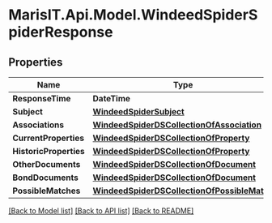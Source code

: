 
# MarisIT.Api.Model.WindeedSpiderSpiderResponse

## Properties

Name | Type | Description | Notes
------------ | ------------- | ------------- | -------------
**ResponseTime** | **DateTime** |  | [optional] 
**Subject** | [**WindeedSpiderSubject**](WindeedSpiderSubject.md) |  | [optional] 
**Associations** | [**WindeedSpiderDSCollectionOfAssociation**](WindeedSpiderDSCollectionOfAssociation.md) |  | [optional] 
**CurrentProperties** | [**WindeedSpiderDSCollectionOfProperty**](WindeedSpiderDSCollectionOfProperty.md) |  | [optional] 
**HistoricProperties** | [**WindeedSpiderDSCollectionOfProperty**](WindeedSpiderDSCollectionOfProperty.md) |  | [optional] 
**OtherDocuments** | [**WindeedSpiderDSCollectionOfDocument**](WindeedSpiderDSCollectionOfDocument.md) |  | [optional] 
**BondDocuments** | [**WindeedSpiderDSCollectionOfDocument**](WindeedSpiderDSCollectionOfDocument.md) |  | [optional] 
**PossibleMatches** | [**WindeedSpiderDSCollectionOfPossibleMatch**](WindeedSpiderDSCollectionOfPossibleMatch.md) |  | [optional] 

[[Back to Model list]](../README.md#documentation-for-models)
[[Back to API list]](../README.md#documentation-for-api-endpoints)
[[Back to README]](../README.md)

